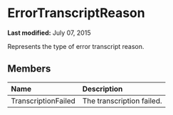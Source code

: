 
# ErrorTranscriptReason 

 **Last modified:** July 07, 2015

Represents the type of error transcript reason.

## Members





|**Name**|**Description**|
|:-----|:-----|
|TranscriptionFailed|The transcription failed.|
